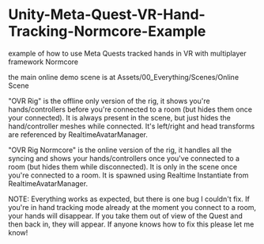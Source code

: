 # Unity-Meta-Quest-VR-Hand-Tracking-Normcore-Example
example of how to use Meta Quests tracked hands in VR with multiplayer framework Normcore

the main online demo scene is at Assets/00_Everything/Scenes/Online Scene

"OVR Rig" is the offline only version of the rig, it shows you're hands/controllers before you're connected to a room (but hides them once your connected). It is always present in the scene, but just hides the hand/controller meshes while connected. It's left/right and head transforms are referenced by RealtimeAvatarManager.

"OVR Rig Normcore" is the online version of the rig, it handles all the syncing and shows your hands/controllers once you've connected to a room (but hides them while disconnected). It is only in the scene once you're connected to a room. It is spawned using Realtime Instantiate from RealtimeAvatarManager.

NOTE: Everything works as expected, but there is one bug I couldn't fix. If you're in hand tracking mode already at the moment you connect to a room, your hands will disappear. If you take them out of view of the Quest and then back in, they will appear. If anyone knows how to fix this please let me know!
